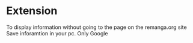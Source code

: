 # Extension 

To display information without going to the page on the remanga.org site
Save inforamtion in your pc. 
Only Google 
